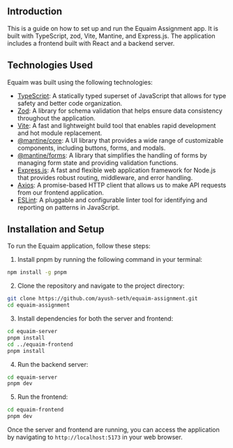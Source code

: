 ## Introduction

This is a guide on how to set up and run the Equaim Assignment app. It is built with TypeScript, zod, Vite, Mantine, and Express.js. The application includes a frontend built with React and a backend server.

## Technologies Used

Equaim was built using the following technologies:

- [TypeScript](https://www.typescriptlang.org/): A statically typed superset of JavaScript that allows for type safety and better code organization.
- [Zod](https://zod.dev/): A library for schema validation that helps ensure data consistency throughout the application.
- [Vite](https://vitejs.dev/): A fast and lightweight build tool that enables rapid development and hot module replacement.
- [@mantine/core](https://mantine.dev/): A UI library that provides a wide range of customizable components, including buttons, forms, and modals.
- [@mantine/forms](https://mantine.dev/form/use-form/): A library that simplifies the handling of forms by managing form state and providing validation functions.
- [Express.js](https://expressjs.com/): A fast and flexible web application framework for Node.js that provides robust routing, middleware, and error handling.
- [Axios](https://axios-http.com/): A promise-based HTTP client that allows us to make API requests from our frontend application.
- [ESLint](https://eslint.org/): A pluggable and configurable linter tool for identifying and reporting on patterns in JavaScript.

## Installation and Setup

To run the Equaim application, follow these steps:

1. Install pnpm by running the following command in your terminal:

```bash
npm install -g pnpm
```

2. Clone the repository and navigate to the project directory:

```bash
git clone https://github.com/ayush-seth/equaim-assignment.git
cd equaim-assignment
```

3. Install dependencies for both the server and frontend:

```bash
cd equaim-server
pnpm install
cd ../equaim-frontend
pnpm install
```

4. Run the backend server:

```bash
cd equaim-server
pnpm dev
```

5. Run the frontend:

```bash
cd equaim-frontend
pnpm dev
```

Once the server and frontend are running, you can access the application by navigating to `http://localhost:5173` in your web browser.
